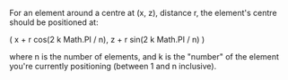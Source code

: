 
For an element around a centre at (x, z), distance r, the element's centre should be positioned at:

( x + r cos(2 k Math.PI / n), z + r sin(2 k Math.PI / n) )

where n is the number of elements, and k is the "number" of the element you're currently positioning (between 1 and n inclusive).